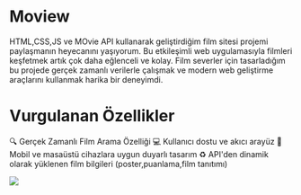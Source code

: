 <h1>Moview</h1>
HTML,CSS,JS ve MOvie API kullanarak geliştirdiğim film sitesi projemi paylaşmanın heyecanını yaşıyorum.
Bu etkileşimli web uygulamasıyla filmleri keşfetmek artık çok daha eğlenceli ve kolay.
Film severler için tasarladığım bu projede gerçek zamanlı verilerle çalışmak ve modern web geliştirme araçlarını kullanmak harika bir deneyimdi.

<h1>Vurgulanan Özellikler</h1>
🔍 Gerçek Zamanlı Film Arama Özelliği
💻 Kullanıcı dostu ve akıcı arayüz
📱 Mobil ve masaüstü cihazlara uygun duyarlı tasarım
♻️ API'den dinamik olarak yüklenen film bilgileri (poster,puanlama,film tanıtımı)

![](demo/Ekran-Kaydı-2025-01-11-202836.gif)